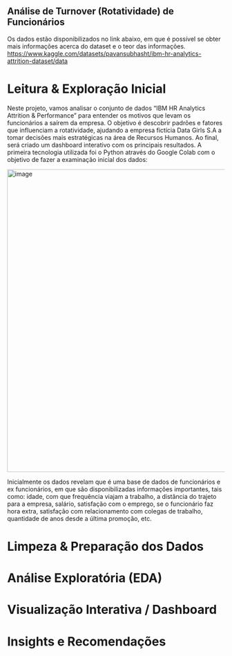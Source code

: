 ## Análise de Turnover (Rotatividade) de Funcionários
Os dados estão disponibilizados no link abaixo, em que é possível se obter mais informações acerca do dataset e o teor das informações.
https://www.kaggle.com/datasets/pavansubhasht/ibm-hr-analytics-attrition-dataset/data

# Leitura & Exploração Inicial
Neste projeto, vamos analisar o conjunto de dados “IBM HR Analytics Attrition & Performance” para entender os motivos que levam os funcionários a saírem da empresa. O objetivo é descobrir padrões e fatores que influenciam a rotatividade, ajudando a empresa fictícia Data Girls S.A a tomar decisões mais estratégicas na área de Recursos Humanos. Ao final, será criado um dashboard interativo com os principais resultados.
A primeira tecnologia utilizada foi o Python através do Google Colab com o objetivo de fazer a examinação inicial dos dados:

<img width="1583" height="700" alt="image" src="https://github.com/user-attachments/assets/f68d6c9a-112f-4c69-9561-f15c930ee4f2" />

Inicialmente os dados revelam que é uma base de dados de funcionários e ex funcionários, em que são disponibilizadas informações importantes, tais como: idade, com que frequência viajam a trabalho, a distância do trajeto para a empresa, salário, satisfação com o emprego, se o funcionário faz hora extra, satisfação com relacionamento com colegas de trabalho, quantidade de anos desde a última promoção, etc.

# Limpeza & Preparação dos Dados

# Análise Exploratória (EDA)

# Visualização Interativa / Dashboard

# Insights e Recomendações

